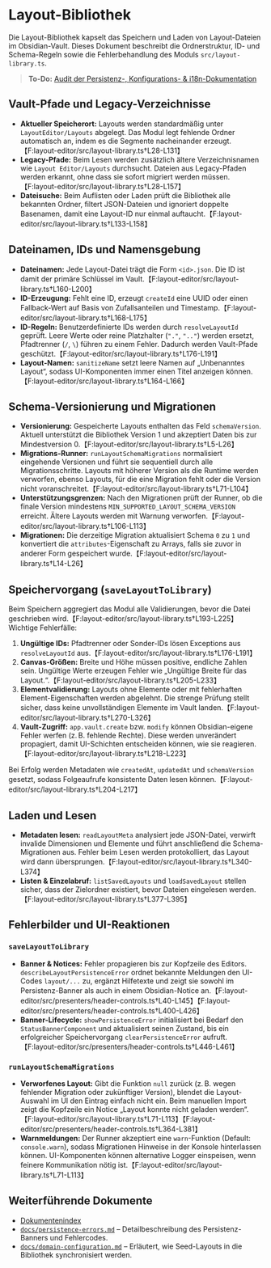 # Layout-Bibliothek

Die Layout-Bibliothek kapselt das Speichern und Laden von Layout-Dateien im Obsidian-Vault. Dieses Dokument beschreibt die Ordnerstruktur, ID- und Schema-Regeln sowie die Fehlerbehandlung des Moduls `src/layout-library.ts`.

> **To-Do:** [Audit der Persistenz-, Konfigurations- & i18n-Dokumentation](../../todo/persistence-config-i18n-doc-audit.md)

## Vault-Pfade und Legacy-Verzeichnisse

- **Aktueller Speicherort:** Layouts werden standardmäßig unter `LayoutEditor/Layouts` abgelegt. Das Modul legt fehlende Ordner automatisch an, indem es die Segmente nacheinander erzeugt.【F:layout-editor/src/layout-library.ts†L28-L131】
- **Legacy-Pfade:** Beim Lesen werden zusätzlich ältere Verzeichnisnamen wie `Layout Editor/Layouts` durchsucht. Dateien aus Legacy-Pfaden werden erkannt, ohne dass sie sofort migriert werden müssen.【F:layout-editor/src/layout-library.ts†L28-L157】
- **Dateisuche:** Beim Auflisten oder Laden prüft die Bibliothek alle bekannten Ordner, filtert JSON-Dateien und ignoriert doppelte Basenamen, damit eine Layout-ID nur einmal auftaucht.【F:layout-editor/src/layout-library.ts†L133-L158】

## Dateinamen, IDs und Namensgebung

- **Dateinamen:** Jede Layout-Datei trägt die Form `<id>.json`. Die ID ist damit der primäre Schlüssel im Vault.【F:layout-editor/src/layout-library.ts†L160-L200】
- **ID-Erzeugung:** Fehlt eine ID, erzeugt `createId` eine UUID oder einen Fallback-Wert auf Basis von Zufallsanteilen und Timestamp.【F:layout-editor/src/layout-library.ts†L168-L175】
- **ID-Regeln:** Benutzerdefinierte IDs werden durch `resolveLayoutId` geprüft. Leere Werte oder reine Platzhalter (`"."`, `".."`) werden ersetzt, Pfadtrenner (`/`, `\`) führen zu einem Fehler. Dadurch werden Vault-Pfade geschützt.【F:layout-editor/src/layout-library.ts†L176-L191】
- **Layout-Namen:** `sanitizeName` setzt leere Namen auf „Unbenanntes Layout“, sodass UI-Komponenten immer einen Titel anzeigen können.【F:layout-editor/src/layout-library.ts†L164-L166】

## Schema-Versionierung und Migrationen

- **Versionierung:** Gespeicherte Layouts enthalten das Feld `schemaVersion`. Aktuell unterstützt die Bibliothek Version 1 und akzeptiert Daten bis zur Mindestversion 0.【F:layout-editor/src/layout-library.ts†L5-L26】
- **Migrations-Runner:** `runLayoutSchemaMigrations` normalisiert eingehende Versionen und führt sie sequentiell durch alle Migrationsschritte. Layouts mit höherer Version als die Runtime werden verworfen, ebenso Layouts, für die eine Migration fehlt oder die Version nicht voranschreitet.【F:layout-editor/src/layout-library.ts†L71-L104】
- **Unterstützungsgrenzen:** Nach den Migrationen prüft der Runner, ob die finale Version mindestens `MIN_SUPPORTED_LAYOUT_SCHEMA_VERSION` erreicht. Ältere Layouts werden mit Warnung verworfen.【F:layout-editor/src/layout-library.ts†L106-L113】
- **Migrationen:** Die derzeitige Migration aktualisiert Schema `0` zu `1` und konvertiert die `attributes`-Eigenschaft zu Arrays, falls sie zuvor in anderer Form gespeichert wurde.【F:layout-editor/src/layout-library.ts†L14-L26】

## Speichervorgang (`saveLayoutToLibrary`)

Beim Speichern aggregiert das Modul alle Validierungen, bevor die Datei geschrieben wird.【F:layout-editor/src/layout-library.ts†L193-L225】 Wichtige Fehlerfälle:

1. **Ungültige IDs:** Pfadtrenner oder Sonder-IDs lösen Exceptions aus `resolveLayoutId` aus.【F:layout-editor/src/layout-library.ts†L176-L191】
2. **Canvas-Größen:** Breite und Höhe müssen positive, endliche Zahlen sein. Ungültige Werte erzeugen Fehler wie „Ungültige Breite für das Layout.“.【F:layout-editor/src/layout-library.ts†L205-L233】
3. **Elementvalidierung:** Layouts ohne Elemente oder mit fehlerhaften Element-Eigenschaften werden abgelehnt. Die strenge Prüfung stellt sicher, dass keine unvollständigen Elemente im Vault landen.【F:layout-editor/src/layout-library.ts†L270-L326】
4. **Vault-Zugriff:** `app.vault.create` bzw. `modify` können Obsidian-eigene Fehler werfen (z. B. fehlende Rechte). Diese werden unverändert propagiert, damit UI-Schichten entscheiden können, wie sie reagieren.【F:layout-editor/src/layout-library.ts†L218-L223】

Bei Erfolg werden Metadaten wie `createdAt`, `updatedAt` und `schemaVersion` gesetzt, sodass Folgeaufrufe konsistente Daten lesen können.【F:layout-editor/src/layout-library.ts†L204-L217】

## Laden und Lesen

- **Metadaten lesen:** `readLayoutMeta` analysiert jede JSON-Datei, verwirft invalide Dimensionen und Elemente und führt anschließend die Schema-Migrationen aus. Fehler beim Lesen werden protokolliert, das Layout wird dann übersprungen.【F:layout-editor/src/layout-library.ts†L340-L374】
- **Listen & Einzelabruf:** `listSavedLayouts` und `loadSavedLayout` stellen sicher, dass der Zielordner existiert, bevor Dateien eingelesen werden.【F:layout-editor/src/layout-library.ts†L377-L395】

## Fehlerbilder und UI-Reaktionen

### `saveLayoutToLibrary`

- **Banner & Notices:** Fehler propagieren bis zur Kopfzeile des Editors. `describeLayoutPersistenceError` ordnet bekannte Meldungen den UI-Codes `layout/...` zu, ergänzt Hilfetexte und zeigt sie sowohl im Persistenz-Banner als auch in einem Obsidian-Notice an.【F:layout-editor/src/presenters/header-controls.ts†L40-L145】【F:layout-editor/src/presenters/header-controls.ts†L400-L426】
- **Banner-Lifecycle:** `showPersistenceError` initialisiert bei Bedarf den `StatusBannerComponent` und aktualisiert seinen Zustand, bis ein erfolgreicher Speichervorgang `clearPersistenceError` aufruft.【F:layout-editor/src/presenters/header-controls.ts†L446-L461】

### `runLayoutSchemaMigrations`

- **Verworfenes Layout:** Gibt die Funktion `null` zurück (z. B. wegen fehlender Migration oder zukünftiger Version), blendet die Layout-Auswahl im UI den Eintrag einfach nicht ein. Beim manuellen Import zeigt die Kopfzeile ein Notice „Layout konnte nicht geladen werden“.【F:layout-editor/src/layout-library.ts†L71-L113】【F:layout-editor/src/presenters/header-controls.ts†L364-L381】
- **Warnmeldungen:** Der Runner akzeptiert eine `warn`-Funktion (Default: `console.warn`), sodass Migrationen Hinweise in der Konsole hinterlassen können. UI-Komponenten können alternative Logger einspeisen, wenn feinere Kommunikation nötig ist.【F:layout-editor/src/layout-library.ts†L71-L113】

## Weiterführende Dokumente

- [Dokumentenindex](./README.md)
- [`docs/persistence-errors.md`](./persistence-errors.md) – Detailbeschreibung des Persistenz-Banners und Fehlercodes.
- [`docs/domain-configuration.md`](./domain-configuration.md) – Erläutert, wie Seed-Layouts in die Bibliothek synchronisiert werden.
